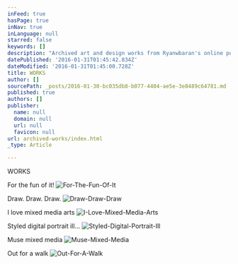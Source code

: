```yaml
---
inFeed: true
hasPage: true
inNav: true
inLanguage: null
starred: false
keywords: []
description: "Archived art and design works from Ryanwbaran's online portfolio | Abundant creativity | GoToProDesign"
datePublished: '2016-01-31T01:45:42.834Z'
dateModified: '2016-01-31T01:45:00.728Z'
title: WORKS
author: []
sourcePath: _posts/2016-01-30-bc035db8-b077-4404-ae5e-3e8489c64781.md
published: true
authors: []
publisher:
  name: null
  domain: null
  url: null
  favicon: null
url: archived-works/index.html
_type: Article

---
```

WORKS

For the fun of it!
![For-The-Fun-Of-It](https://s3-us-west-2.amazonaws.com/the-grid-img/p/4a1a150a9d4bf82a8734ea93eac76c99578fc9ed.jpg)

Draw. Draw. Draw.
![Draw-Draw-Draw](https://s3-us-west-2.amazonaws.com/the-grid-img/p/236d91b31102293946975e73a107d54491c57da8.jpg)

I love mixed media arts
![I-Love-Mixed-Media-Arts](https://s3-us-west-2.amazonaws.com/the-grid-img/p/e19292d419ea90f5a58dca7a326f35decba5cbea.jpg)

Styled digital portrait ill...
![Styled-Digital-Portrait-Ill](https://s3-us-west-2.amazonaws.com/the-grid-img/p/5204e3ecf630393ae8ed0fd0e02d1889f989aa41.jpg)

Muse mixed media
![Muse-Mixed-Media](https://s3-us-west-2.amazonaws.com/the-grid-img/p/377c51ab60ed022a2460ff65fe39b02e8b371735.jpg)

Out for a walk
![Out-For-A-Walk](https://the-grid-user-content.s3-us-west-2.amazonaws.com/ca17764e-bf26-4f53-935d-7228175cea90.jpg)